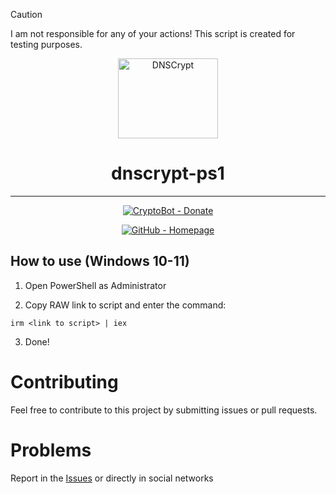 > [!CAUTION]
> I am not responsible for any of your actions! This script is created for testing purposes.

<p align="center">
  <img src="https://github.com/sevcator/dnscrypt-ps1/blob/main/.github/readme-icon.png?raw=true" 
       alt="DNSCrypt" 
       width="160" 
       height="128">
</p>
<h1 align="center">dnscrypt-ps1</h1>

<hr>

<p align="center"> <a href="https://t.me/send?start=IVIbEVbhIiUw"> <img src="https://img.shields.io/badge/CryptoBot-Donate-000000?logo=contactlesspayment" alt="CryptoBot - Donate"> </p>
  
<p align="center"> </a> <a href="https://sevcator.github.io"> <img src="https://img.shields.io/badge/GitHub-Homepage-000000?logo=github" alt="GitHub - Homepage"> </a> </p>

## How to use (Windows 10-11)

1. Open PowerShell as Administrator
   
2. Copy RAW link to script and enter the command:
```
irm <link to script> | iex
```

3. Done!
   
# Contributing
Feel free to contribute to this project by submitting issues or pull requests.

# Problems
Report in the [Issues](https://github.com/sevcator/dnscrypt-ps1/issues) or directly in social networks
